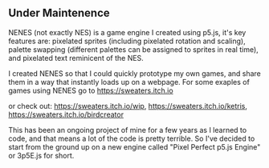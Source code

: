 ## Under Maintenence

NENES (not exactly NES) is a game engine I created using p5.js, it's key features are: pixelated sprites (including pixelated rotation and scaling), palette swapping (different palettes can be assigned to sprites in real time), and pixelated text reminicent of the NES.

I created NENES so that I could quickly prototype my own games, and share them in a way that instantly loads up on a webpage.
For some exaples of games using NENES go to
https://sweaters.itch.io

or check out:
https://sweaters.itch.io/wip,
https://sweaters.itch.io/ketris,
https://sweaters.itch.io/birdcreator

This has been an ongoing project of mine for a few years as I learned to code, and that means a lot of the code is pretty terrible.
So I've decided to start from the ground up on a new engine called "Pixel Perfect p5.js Engine" or 3p5E.js for short.
